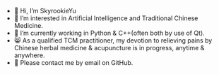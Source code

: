 - :runner: Hi, I’m SkyrookieYu
- :herb: I’m interested in Artificial Intelligence and Traditional Chinese Medicine.
- :sunflower: I’m currently working in Python & C++(often both by use of Qt).
- :smile_cat: As a qualified TCM practitioner, my devotion to relieving pains by Chinese herbal medicine & acupuncture is in progress, anytime & anywhere.
- :email: Please contact me by email on GitHub. 

<!---
SkyrookieYu/SkyrookieYu is a ✨ special ✨ repository because its `README.md` (this file) appears on your GitHub profile.
You can click the Preview link to take a look at your changes.
--->

